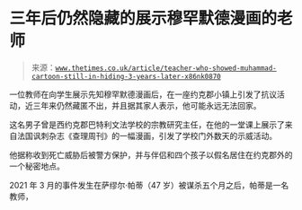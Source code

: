 <!--yml

category: 未分类

date: 2024-05-27 15:16:26

-->

# 三年后仍然隐藏的展示穆罕默德漫画的老师

> 来源：[`www.thetimes.co.uk/article/teacher-who-showed-muhammad-cartoon-still-in-hiding-3-years-later-x86nk0870`](https://www.thetimes.co.uk/article/teacher-who-showed-muhammad-cartoon-still-in-hiding-3-years-later-x86nk0870)

一位教师在向学生展示先知穆罕默德漫画后，在一座约克郡小镇上引发了抗议活动，近三年来仍然藏匿不出，并且据其家人表示，他可能永远无法回家。

这名男子曾是西约克郡巴特利文法学校的宗教研究主任，在他的一堂课上展示了来自法国讽刺杂志《查理周刊》的一幅漫画，引发了学校门外数天的示威活动。

他据称收到死亡威胁后被警方保护，并与伴侣和四个孩子以假名居住在约克郡外的一个秘密地点。

2021 年 3 月的事件发生在萨缪尔·帕蒂（47 岁）被谋杀五个月之后，帕蒂是一名教师，
